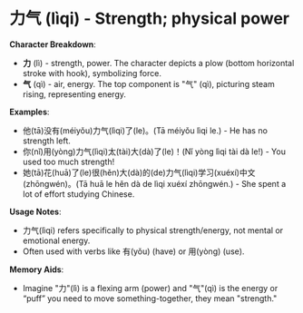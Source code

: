 # **力气 (lìqi) - Strength; physical power**

**Character Breakdown**:  
- **力** (lì) - strength, power. The character depicts a plow (bottom horizontal stroke with hook), symbolizing force.  
- **气** (qì) - air, energy. The top component is "气" (qì), picturing steam rising, representing energy.

**Examples**:  
- 他(tā)没有(méiyǒu)力气(lìqi)了(le)。(Tā méiyǒu lìqi le.) - He has no strength left.  
- 你(nǐ)用(yòng)力气(lìqi)太(tài)大(dà)了(le)！(Nǐ yòng lìqi tài dà le!) - You used too much strength!  
- 她(tā)花(huā)了(le)很(hěn)大(dà)的(de)力气(lìqi)学习(xuéxí)中文(zhōngwén)。(Tā huā le hěn dà de lìqi xuéxí zhōngwén.) - She spent a lot of effort studying Chinese.

**Usage Notes**:  
- 力气(lìqi) refers specifically to physical strength/energy, not mental or emotional energy.  
- Often used with verbs like 有(yǒu) (have) or 用(yòng) (use).

**Memory Aids**:  
- Imagine "力"(lì) is a flexing arm (power) and "气"(qì) is the energy or “puff” you need to move something-together, they mean "strength."